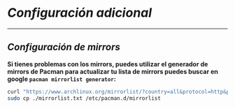 <!-- Autor: Daniel Benjamin Perez Morales -->
<!-- GitHub: https://github.com/DanielBenjaminPerezMoralesDev13 -->
<!-- Gitlab: https://gitlab.com/DanielBenjaminPerezMoralesDev13 -->
<!-- Correo electrónico: danielperezdev@proton.me -->

# ***Configuración adicional***

---

## ***Configuración de mirrors***

**Si tienes problemas con los mirrors, puedes utilizar el generador de mirrors de Pacman para actualizar tu lista de mirrors puedes buscar en google `pacman mirrorlist generator`:**

```bash
curl "https://www.archlinux.org/mirrorlist/?country=all&protocol=http&protocol=https&ip_version=4" -o mirrorlist.txt
sudo cp ./mirrorlist.txt /etc/pacman.d/mirrorlist
```
